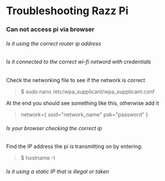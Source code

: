 # Troubleshooting Razz Pi

### Can not access pi via browser

###### Is it using the correct router ip address


###### Is it connected to the correct wi-fi netword with credentials

Check the networking file to see if the network is correct

> $ sudo nano /etc/wpa_supplicant/wpa_supplicant.conf

At the end you should see something like this, otherwise add it

> network={
> ssid="network_name"
> psk="password"
> }

###### Is your browser checking the correct ip

Find the IP address the pi is transmitting on by entering:
> $ hostname -I

###### Is it using a static IP that is illegal or taken

>


